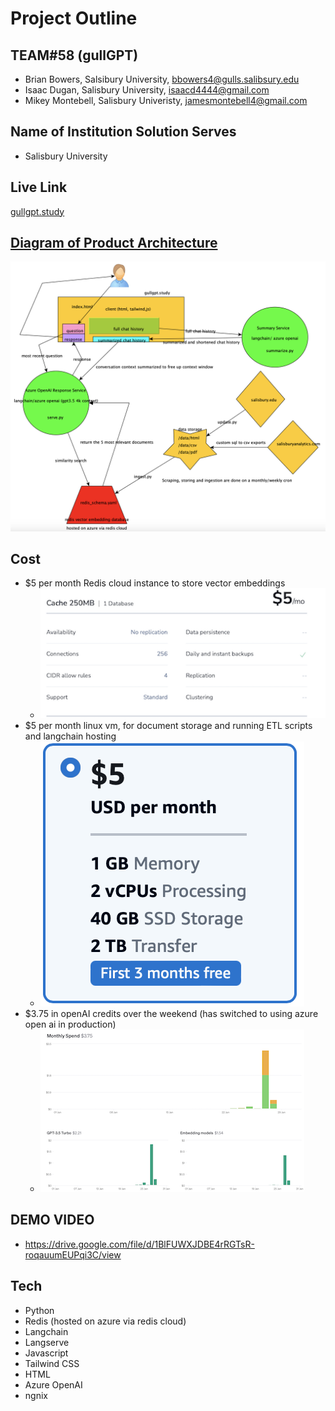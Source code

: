 # Project Outline
## TEAM#58 (gullGPT)

- Brian Bowers, Salsibury University, bbowers4@gulls.salibsury.edu
- Isaac Dugan, Salisbury University, isaacd4444@gmail.com
- Mikey Montebell, Salisbury Univeristy, jamesmontebell4@gmail.com

## Name of Institution Solution Serves

- Salisbury University

## Live Link

[gullgpt.study](http://gullgpt.study)

## [Diagram of Product Architecture](./documentation/documentation.md)

![alt text](./documentation/architecture.png)

## Cost

- $5 per month Redis cloud instance to store vector embeddings
  - ![alt text](./documentation/redis_cost.png)
- $5 per month linux vm, for document storage and running ETL scripts and langchain hosting
  - ![alt text](./documentation/vm_cost.png)
- $3.75 in openAI credits over the weekend (has switched to using azure open ai in production)
  - ![alt text](./documentation/openAI_cost.png)

## DEMO VIDEO

- https://drive.google.com/file/d/1BlFUWXJDBE4rRGTsR-roqauumEUPqi3C/view

## Tech

- Python
- Redis (hosted on azure via redis cloud)
- Langchain
- Langserve
- Javascript
- Tailwind CSS
- HTML
- Azure OpenAI
- ngnix
